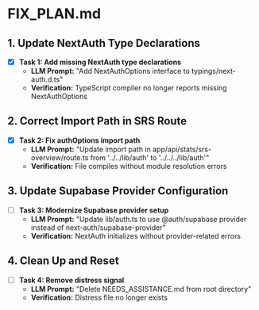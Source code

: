 # FIX_PLAN.md

## 1. Update NextAuth Type Declarations
- [x] **Task 1: Add missing NextAuth type declarations**
  - **LLM Prompt:** "Add NextAuthOptions interface to typings/next-auth.d.ts"
  - **Verification:** TypeScript compiler no longer reports missing NextAuthOptions

## 2. Correct Import Path in SRS Route
- [x] **Task 2: Fix authOptions import path**
  - **LLM Prompt:** "Update import path in app/api/stats/srs-overview/route.ts from '../../lib/auth' to '../../../lib/auth'"
  - **Verification:** File compiles without module resolution errors

## 3. Update Supabase Provider Configuration
- [ ] **Task 3: Modernize Supabase provider setup**
  - **LLM Prompt:** "Update lib/auth.ts to use @auth/supabase provider instead of next-auth/supabase-provider"
  - **Verification:** NextAuth initializes without provider-related errors

## 4. Clean Up and Reset
- [ ] **Task 4: Remove distress signal**
  - **LLM Prompt:** "Delete NEEDS_ASSISTANCE.md from root directory"
  - **Verification:** Distress file no longer exists
